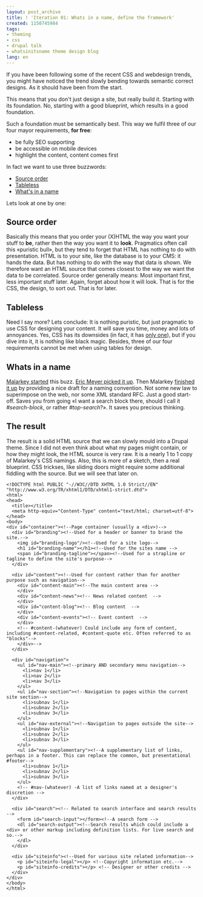 ```yaml
---
layout: post_archive
title: ! 'Iteration 01: Whats in a name, define the framework'
created: 1150745984
tags:
- theming
- css
- drupal talk
- whatsinitsname theme design blog
lang: en
---
```

If you have been following some of the recent CSS and webdesign trends, you might have noticed the trend slowly bending towards semantic correct designs. As it should have been from the start. 

This means that you don't just design a site, but really build it. Starting with its foundation. No, starting with a good blueprint, which results in a good foundation. 
<!--break-->
Such a foundation must be semantically best. This way we fulfil three of our four mayor requirements, __for free__: 

 * be fully SEO supporting
 * be accessible on mobile devices
 * highlight the content, content comes first

In fact we want to use three buzzwords: 

 * [Source order](http://www.usability.com.au/resources/source-order.cfm)
 * [Tableless](http://www.hotdesign.com/seybold/everything.html)
 * [What's in a name](http://www.stuffandnonsense.co.uk/archives/whats_in_a_name_pt2.html)

Lets look at one by one:
## Source order ##
Basically this means that you order your (X)HTML the way you want your stuff to __be__, rather then the way you want it to __look__. Pragmatics often call this «puristic bull», but they tend to forget that HTML has nothing to do with presentation. HTML is to your site, like the database is to your CMS: it hands the data. But has nothing to do with the way that data is shown. 
We therefore want an HTML source that comes closest to the way we want the data to be correlated. Source order generally means: Most important first, less important stuff later. Again, forget about how it will look. That is for the CSS, the design, to sort out. That is for later.

## Tableless ##
Need I say more? Lets conclude: It is nothing puristic, but just pragmatic to use CSS for designing your content. It will save you time, money and lots of annoyances. Yes, CSS has its downsides (in fact, it has [only one](http://en.wikipedia.org/wiki/Internet_explorer)), but if you dive into it, it is nothing like black magic. Besides, three of our four requirements cannot be met when using tables for design. 

## Whats in a name ##
[Malarkey started](http://www.stuffandnonsense.co.uk/archives/whats_in_a_name.html) this buzz. [Eric Meyer picked it up](http://www.meyerweb.com/eric/thoughts/2004/06/18/elemental-nomenclature/). Then Malarkey [finished it up](http://www.stuffandnonsense.co.uk/archives/whats_in_a_name_pt2.html) by providing a nice draft for a naming convention.
Not some new law to superimpose on the web, nor some XML standard RFC. Just a good start-off. Saves you from going «I want a search block there, should I call it _#search-block_, or rather _#top-search_?». It saves you precious thinking. 

## The result ##
The result is a solid HTML source that we can slowly mould into a Drupal theme.
Since I did not even think about what my pages might contain, or how they might look, the HTML source is very raw. It is a nearly 1 to 1 copy of Malarkey's CSS namings. Also, this is more of a sketch, then a real blueprint. CSS trickses, like sliding doors might require some additional fiddling with the source. But we will see that later on.

    <!DOCTYPE html PUBLIC "-//W3C//DTD XHTML 1.0 Strict//EN" "http://www.w3.org/TR/xhtml1/DTD/xhtml1-strict.dtd">
    <html>
    <head>
      <title></title>
      <meta http-equiv="Content-Type" content="text/html; charset=utf-8">
    </head>
    <body>
    <div id="container"><!--Page container (usually a <div>)-->
      <div id="branding"><!--Used for a header or banner to brand the site.-->
        <img id="branding-logo"/><!--Used for a site logo-->
        <h1 id="branding-name"></h1><!--Used for the sites name -->
        <span id="branding-tagline"></span><!--Used for a strapline or tagline to define the site's purpose-->
      </div>
    
      <div id="content"><!--Used for content rather than for another purpose such as navigation-->
        <div id="content-main"><!--The main content area -->
        </div>
        <div id="content-news"><!-- News related content  -->
        </div>
        <div id="content-blog"><!-- Blog content  -->
        </div>
        <div id="content-events"><!-- Event content  -->
        </div> 
        <!-- #content-(whatever) Could include any form of content, including #content-related, #content-quote etc. Often referred to as "blocks"-->
        </div>-->
      </div>
    
      <div id="navigation">
        <ul id="nav-main"><!--primary AND secondary menu navigation-->
          <li>nav 1</li>
          <li>nav 2</li>
          <li>nav 3</li>
        </ul>
        <ul id="nav-section"><!--Navigation to pages within the current site section-->
          <li>subnav 1</li>
          <li>subnav 2</li>
          <li>subnav 3</li>
        </ul>
        <ul id="nav-external"><!--Navigation to pages outside the site-->
          <li>subnav 1</li>
          <li>subnav 2</li>
          <li>subnav 3</li>
        </ul>
        <ul id="nav-supplementary"><!--A supplementary list of links, perhaps in a footer. This can replace the common, but presentational #footer-->
          <li>subnav 1</li>
          <li>subnav 2</li>
          <li>subnav 3</li>
        </ul>
        <!-- #nav-(whatever) -A list of links named at a designer's discretion -->
      </div>
  
      <div id="search"><!-- Related to search interface and search results  -->
        <form id="search-input"></form><!--A search form -->
        <dl id="search-output"><!--Search results which could include a <div> or other markup including definition lists. For live search and so.-->
        </dl>
      </div>
    
      <div id="siteinfo"><!--Used for various site related information-->
        <p id="siteinfo-legal"></p> <!--Copyright information etc.-->
        <p id="siteinfo-credits"></p> <!-- Designer or other credits -->
      </div>
    </div>
    </body>
    </html>
